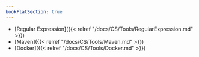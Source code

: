 ```yaml
---
bookFlatSection: true
---
```


- [Regular Expression]({{< relref "/docs/CS/Tools/RegularExpression.md" >}})
- [Maven]({{< relref "/docs/CS/Tools/Maven.md" >}})
- [Docker]({{< relref "/docs/CS/Tools/Docker.md" >}})